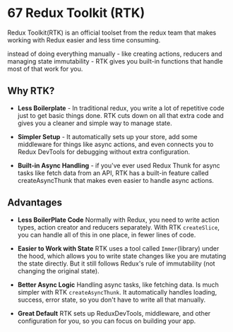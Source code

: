 # 67 Redux Toolkit (RTK)

Redux Toolkit(RTK) is an official toolset from the redux team that makes working with Redux easier and less time consuming.

instead of doing everything manually - like creating actions, reducers and managing state immutability - RTK gives you built-in functions that handle most of that work for you.

## Why RTK?

- **Less Boilerplate** - In traditional redux, you write a lot of repetitive code just to get basic things done. RTK cuts down on all that extra code and gives you a cleaner and simple way to manage state.

- **Simpler Setup** - It automatically sets up your store, add some middleware for things like async actions, and even connects you to Redux DevTools for debugging without extra configuration.

- **Built-in Async Handling** - if you've ever used Redux Thunk for async tasks like fetch data from an API, RTK has a built-in feature called createAsyncThunk that makes even easier to handle async actions.

## Advantages

- **Less BoilerPlate Code**
Normally with Redux, you need to write action types, action creator and reducers separately.
With RTK `createSlice`, you can handle all of this in one place, in fewer lines of code.

- **Easier to Work with State**
RTK uses a tool called `Immer`(library) under the hood, which allows you to write state changes like you are mutating the state directly. But it still follows Redux's rule of immutability (not changing the original state).

- **Better Async Logic**
Handling async tasks, like fetching data. Is much simpler with RTK `createAsyncThunk`. It automatically handles loading, success, error state, so you don't have to write all that manually.

- **Great Default**
RTK sets up ReduxDevTools, middleware, and other configuration for you, so you can focus on building your app.